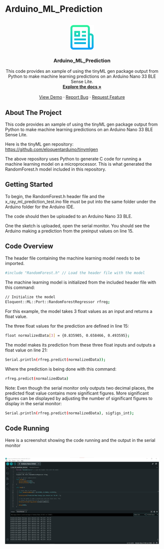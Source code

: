 # Arduino_ML_Prediction

<!-- PROJECT LOGO -->
<br />
<div align="center">
  <a href="https://github.com/Kawoogie/Arduino_ML_Prediction">
    <img src="Screenshots/logo.png" alt="Logo" width="80" height="80">
  </a>

<h3 align="center">Arduino_ML_Prediction</h3>

  <p align="center">
    This code provides an xample of using the tinyML gen package output from 
    Python to make machine learning predictions on an Arduino Nano 33 BLE Sense Lite.
    <br />
    <a href="https://github.com/Kawoogie/Arduino_ML_Prediction"><strong>Explore the docs »</strong></a>
    <br />
    <br />
    <a href="https://github.com/Kawoogie/Arduino_ML_Prediction/Screenshots/Code Running.png">View Demo</a>
    ·
    <a href="https://github.com/Kawoogie/Arduino_ML_Prediction/issues">Report Bug</a>
    ·
    <a href="https://github.com/Kawoogie/Arduino_ML_Prediction/issues">Request Feature</a>
  </p>
</div>

## About The Project

This code provides an xample of using the tinyML gen package output from Python to make machine learning predictions on an Arduino Nano 33 BLE Sense Lite.

Here is the tinyML gen repository:
https://github.com/eloquentarduino/tinymlgen

The above repository uses Python to generate C code for running a machine learning model on a microprocessor. This is what generated the RandomForest.h model
included in this repository.

## Getting Started

To begin, the RandomForest.h header file and the x_ray_ml_prediction_test.ino file must be put into the same folder under the Arduino folder for the Arduino IDE.

The code should then be uploaded to an Arduino Nano 33 BLE.

One the sketch is uploaded, open the serial monitor. You should see the Arduino making a prediction from the preinput values on line 15.


## Code Overview

The header file containing the machine learning model needs to be imported.
   ```sh
   #include "RandomForest.h" // Load the header file with the model
   ```

The machine learning model is initialized from the included header file with this command:
   ```sh
   // Initialize the model
   Eloquent::ML::Port::RandomForestRegressor rfreg;
   ```

For this example, the model takes 3 float values as an input and returns a float value.

The three float values for the prediction are defined in line 15:
   ```sh
   float normalizedData[3] = {0.835905, 0.658466, 0.493595};
   ```

The model makes its prediction from these three float inputs and outputs a float value on line 21:
   ```sh
   Serial.println(rfreg.predict(normalizedData));
   ```

Where the prediction is being done with this command:
   ```sh
   rfreg.predict(normalizedData)
   ```

Note: Even though the serial monitor only outputs two decimal places, the predicted float value contains more significant figures.
More significant figures can be displayed by adjusting the number of significant figures to display in the serial monitor:
   ```sh
   Serial.println(rfreg.predict(normalizedData), sigfigs_int);
   ```

## Code Running

Here is a screenshot showing the code running and the output in the serial monitor

<!-- PROJECT Screenshot -->
<br />
<div align="center">
  <a href="https://github.com/Kawoogie/Arduino_ML_Prediction">
    <img src="Screenshots/Code Running.png" alt="screenshot" >
  </a>
